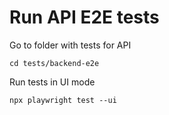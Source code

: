 # Run API E2E tests

Go to folder with tests for API
```
cd tests/backend-e2e
```

Run tests in UI mode
```
npx playwright test --ui
```